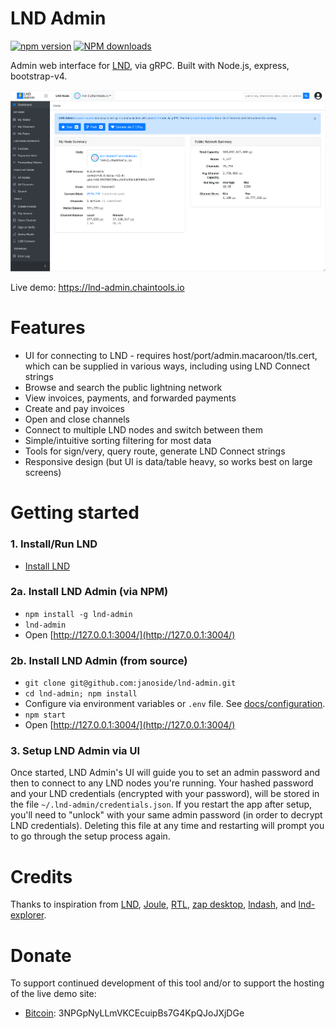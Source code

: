 # LND Admin

[![npm version][npm-ver-img]][npm-ver-url] [![NPM downloads][npm-dl-img]][npm-dl-url]

Admin web interface for [LND](https://github.com/lightningnetwork/lnd), via gRPC. Built with Node.js, express, bootstrap-v4.

![](docs/screenshots/dashboard.png)

Live demo: https://lnd-admin.chaintools.io

# Features

* UI for connecting to LND - requires host/port/admin.macaroon/tls.cert, which can be supplied in various ways, including using LND Connect strings
* Browse and search the public lightning network
* View invoices, payments, and forwarded payments
* Create and pay invoices
* Open and close channels
* Connect to multiple LND nodes and switch between them
* Simple/intuitive sorting filtering for most data
* Tools for sign/very, query route, generate LND Connect strings
* Responsive design (but UI is data/table heavy, so works best on large screens)


# Getting started

### 1. Install/Run LND

* [Install LND](https://github.com/lightningnetwork/lnd/blob/master/docs/INSTALL.md)

### 2a. Install LND Admin (via NPM)

* `npm install -g lnd-admin`
* `lnd-admin`
* Open [http://127.0.0.1:3004/](http://127.0.0.1:3004/)

### 2b. Install LND Admin (from source)

* `git clone git@github.com:janoside/lnd-admin.git`
* `cd lnd-admin; npm install`
* Configure via environment variables or `.env` file. See [docs/configuration](docs/configuration.md).
* `npm start`
* Open [http://127.0.0.1:3004/](http://127.0.0.1:3004/)

### 3. Setup LND Admin via UI

Once started, LND Admin's UI will guide you to set an admin password and then to connect to any LND nodes you're running. Your hashed password and your LND credentials (encrypted with your password), will be stored in the file `~/.lnd-admin/credentials.json`. If you restart the app after setup, you'll need to "unlock" with your same admin password (in order to decrypt LND credentials). Deleting this file at any time and restarting will prompt you to go through the setup process again.


# Credits

Thanks to inspiration from [LND](https://github.com/lightningnetwork/lnd), [Joule](https://lightningjoule.com/), [RTL](https://github.com/ShahanaFarooqui/RTL), [zap desktop](https://github.com/LN-Zap/zap-desktop), [lndash](https://github.com/djmelik/lndash), and [lnd-explorer](https://github.com/altangent/lnd-explorer).

# Donate

To support continued development of this tool and/or to support the hosting of the live demo site:

* [Bitcoin](bitcoin:3NPGpNyLLmVKCEcuipBs7G4KpQJoJXjDGe): 3NPGpNyLLmVKCEcuipBs7G4KpQJoJXjDGe



[npm-ver-img]: https://img.shields.io/npm/v/lnd-admin.svg?style=flat
[npm-ver-url]: https://www.npmjs.com/package/lnd-admin
[npm-dl-img]: http://img.shields.io/npm/dm/lnd-admin.svg?style=flat
[npm-dl-url]: https://npmcharts.com/compare/lnd-admin?minimal=true
